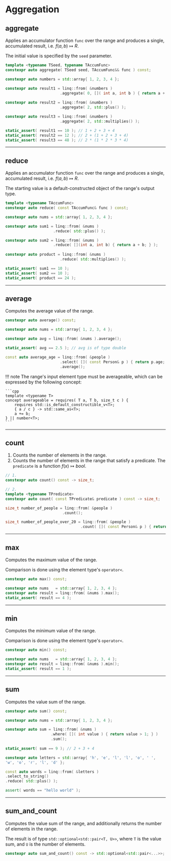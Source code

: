 # Aggregation

## aggregate

Applies an accumulator function `func` over the range and produces a single, accumulated result,
i.e. $f(a, b) \mapsto R$.

The initial value is specified by the `seed` parameter.

```cpp title="Signature"
template <typename TSeed, typename TAccumFunc>
constexpr auto aggregate( TSeed seed, TAccumFunc&& func ) const;
```

```cpp title="Example" linenums="1"
constexpr auto numbers = std::array{ 1, 2, 3, 4 };

constexpr auto result1 = linq::from( &numbers )
                        .aggregate( 0, []( int a, int b ) { return a + b; } );
                      
constexpr auto result2 = linq::from( &numbers )
                        .aggregate( 2, std::plus() );

constexpr auto result3 = linq::from( &numbers )
                        .aggregate( 2, std::multiplies() );

static_assert( result1 == 10 ); // 1 + 2 + 3 + 4
static_assert( result2 == 12 ); // 2 + (1 + 2 + 3 + 4)
static_assert( result3 == 48 ); // 2 * (1 * 2 * 3 * 4)
```

---

## reduce

Applies an accumulator function `func` over the range and produces a single, accumulated result,
i.e. $f(a, b) \mapsto R$.

The starting value is a default-constructed object of the range's output type.

```cpp title="Signature"
template <typename TAccumFunc>
constexpr auto reduce( const TAccumFunc& func ) const;
```

```cpp title="Example" linenums="1"
constexpr auto nums = std::array{ 1, 2, 3, 4 };

constexpr auto sum1 = linq::from( &nums )
                     .reduce( std::plus() );

constexpr auto sum2 = linq::from( &nums )
                     .reduce( [](int a, int b) { return a + b; } );
                     
constexpr auto product = linq::from( &nums )
                        .reduce( std::multiplies() );

static_assert( sum1 == 10 );
static_assert( sum2 == 10 );
static_assert( product == 24 );
```

---

## average

Computes the average value of the range.

```cpp title="Signature"
constexpr auto average() const;
```

```cpp title="Example" linenums="1"
constexpr auto nums = std::array{ 1, 2, 3, 4 };

constexpr auto avg = linq::from( &nums ).average();

static_assert( avg == 2.5 ); // avg is of type double

const auto average_age = linq::from( &people )
                        .select( []( const Person& p ) { return p.age; } )
                        .average();
```

!!! note
    The range's input element type must be averageable, which can be expressed by the following concept:

    ```cpp
    template <typename T>
    concept averageable = requires( T a, T b, size_t c ) {
        requires std::is_default_constructible_v<T>;
        { a / c } -> std::same_as<T>;
        a += b;
    } || number<T>;
    ```

---

## count

1. Counts the number of elements in the range.
2. Counts the number of elements in the range that satisfy a predicate. The `predicate` is a
   function $f(x) \mapsto bool$.

```cpp title="Signatures"
// 1.
constexpr auto count() const -> size_t;

// 2.
template <typename TPredicate>
constexpr auto count( const TPredicate& predicate ) const -> size_t;
```

```cpp title="Example" linenums="1"
size_t number_of_people = linq::from( &people )
                         .count();

size_t number_of_people_over_20 = linq::from( &people )
                                 .count( []( const Person& p ) { return p.age > 20; } );
```

---

## max

Computes the maximum value of the range.

Comparison is done using the element type's `operator<`.

```cpp title="Signature"
constexpr auto max() const;
```

```cpp title="Example" linenums="1"
constexpr auto nums   = std::array{ 1, 2, 3, 4 };
constexpr auto result = linq::from( &nums ).max();
static_assert( result == 4 );
```

---

## min

Computes the minimum value of the range.

Comparison is done using the element type's `operator<`.

```cpp title="Signature"
constexpr auto min() const;
```

```cpp title="Example" linenums="1"
constexpr auto nums   = std::array{ 1, 2, 3, 4 };
constexpr auto result = linq::from( &nums ).min();
static_assert( result == 1 );
```

---

## sum

Computes the value sum of the range.

```cpp title="Signature"
constexpr auto sum() const;
```

```cpp title="Example" linenums="1"
constexpr auto nums = std::array{ 1, 2, 3, 4 };

constexpr auto sum = linq::from( &nums )
                    .where( []( int value ) { return value > 1; } )
                    .sum();
                    
static_assert( sum == 9 ); // 2 + 3 + 4

constexpr auto letters = std::array{ 'h', 'e', 'l', 'l', 'o', ' ',
'w', 'o', 'r', 'l', 'd' };

const auto words = linq::from( &letters )
.select_to_string()
.reduce( std::plus() );

assert( words == "hello world" );
```

---

## sum_and_count

Computes the value sum of the range, and additionally returns the number of elements in the range.

The result is of type `std::optional<std::pair<T, U>>`, where `T` is the value sum, and `U` is the
number of elements.

```cpp title="Signature"
constexpr auto sum_and_count() const -> std::optional<std::pair<...>>;
```

